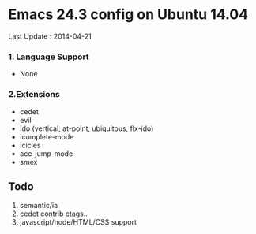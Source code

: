 # Emacs 24.3 config on Ubuntu 14.04
Last Update : 2014-04-21

### 1. Language Support
* None

### 2.Extensions
- cedet
- evil
- ido (vertical, at-point, ubiquitous, flx-ido)
- icomplete-mode
- icicles
- ace-jump-mode
- smex

## Todo
1. semantic/ia
2. cedet contrib ctags..
3. javascript/node/HTML/CSS support


 
